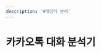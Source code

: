 ```yaml
---
description: '#데이터 분석'
---
```


# 카카오톡 대화 분석기

<figure><img src="../../../.gitbook/assets/카카오톡 대화 분석기_페이지_01.jpg" alt=""><figcaption></figcaption></figure>

<figure><img src="../../../.gitbook/assets/카카오톡 대화 분석기_페이지_02.jpg" alt=""><figcaption></figcaption></figure>

<figure><img src="../../../.gitbook/assets/카카오톡 대화 분석기_페이지_03.jpg" alt=""><figcaption></figcaption></figure>

<figure><img src="../../../.gitbook/assets/카카오톡 대화 분석기_페이지_04.jpg" alt=""><figcaption></figcaption></figure>

<figure><img src="../../../.gitbook/assets/카카오톡 대화 분석기_페이지_05.jpg" alt=""><figcaption></figcaption></figure>

<figure><img src="../../../.gitbook/assets/카카오톡 대화 분석기_페이지_06.jpg" alt=""><figcaption></figcaption></figure>

<figure><img src="../../../.gitbook/assets/카카오톡 대화 분석기_페이지_07.jpg" alt=""><figcaption></figcaption></figure>

<figure><img src="../../../.gitbook/assets/카카오톡 대화 분석기_페이지_08.jpg" alt=""><figcaption></figcaption></figure>

<figure><img src="../../../.gitbook/assets/카카오톡 대화 분석기_페이지_09.jpg" alt=""><figcaption></figcaption></figure>

<figure><img src="../../../.gitbook/assets/카카오톡 대화 분석기_페이지_10.jpg" alt=""><figcaption></figcaption></figure>

<figure><img src="../../../.gitbook/assets/카카오톡 대화 분석기_페이지_11.jpg" alt=""><figcaption></figcaption></figure>

<figure><img src="../../../.gitbook/assets/카카오톡 대화 분석기_페이지_12.jpg" alt=""><figcaption></figcaption></figure>

<figure><img src="../../../.gitbook/assets/카카오톡 대화 분석기_페이지_13.jpg" alt=""><figcaption></figcaption></figure>

<figure><img src="../../../.gitbook/assets/카카오톡 대화 분석기_페이지_14.jpg" alt=""><figcaption></figcaption></figure>

<figure><img src="../../../.gitbook/assets/카카오톡 대화 분석기_페이지_15.jpg" alt=""><figcaption></figcaption></figure>
